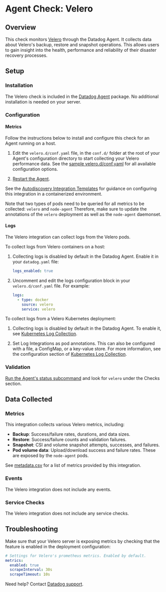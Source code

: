 # Agent Check: Velero

## Overview

This check monitors [Velero][1] through the Datadog Agent. It collects data about Velero's backup, restore and snapshot operations. This allows users to gain insight into the health, performance and reliability of their disaster recovery processes.

## Setup

### Installation

The Velero check is included in the [Datadog Agent][2] package.
No additional installation is needed on your server.

### Configuration

#### Metrics

<!-- xxx tabs xxx -->
<!-- xxx tab "Host" xxx -->

Follow the instructions below to install and configure this check for an Agent running on a host. 

1. Edit the `velero.d/conf.yaml` file, in the `conf.d/` folder at the root of your Agent's configuration directory to start collecting your Velero performance data. See the [sample velero.d/conf.yaml][4] for all available configuration options.

2. [Restart the Agent][5].

<!-- xxz tab xxx -->
<!-- xxx tab "Kubernetes" xxx -->

See the [Autodiscovery Integration Templates][3] for guidance on configuring this integration in a containerized environment.

Note that two types of pods need to be queried for all metrics to be collected: `velero` and `node-agent`
Therefore, make sure to update the annotations of the `velero` deployment as well as the `node-agent` daemonset.

<!-- xxz tab xxx -->
<!-- xxz tabs xxx -->

#### Logs

The Velero integration can collect logs from the Velero pods.

<!-- xxx tabs xxx -->
<!-- xxx tab "Host" xxx -->

To collect logs from Velero containers on a host:

1. Collecting logs is disabled by default in the Datadog Agent. Enable it in your `datadog.yaml` file:

   ```yaml
   logs_enabled: true
   ```

2. Uncomment and edit the logs configuration block in your `velero.d/conf.yaml` file. For example:

   ```yaml
   logs:
     - type: docker
       source: velero
       service: velero
   ```

<!-- xxz tab xxx -->
<!-- xxx tab "Kubernetes" xxx -->

To collect logs from a Velero Kubernetes deployment:

1. Collecting logs is disabled by default in the Datadog Agent. To enable it, see [Kubernetes Log Collection][10].

2. Set Log Integrations as pod annotations. This can also be configured with a file, a ConfigMap, or a key-value store. For more information, see the configuration section of [Kubernetes Log Collection][11].

<!-- xxz tab xxx -->
<!-- xxz tabs xxx -->

### Validation

[Run the Agent's status subcommand][6] and look for `velero` under the Checks section.

## Data Collected

### Metrics

This integration collects various Velero metrics, including:

- **Backup**: Success/failure rates, durations, and data sizes.
- **Restore**: Success/failure counts and validation failures.
- **Snapshot**: CSI and volume snapshot attempts, successes, and failures.
- **Pod volume data**: Upload/download success and failure rates. These are exposed by the `node-agent` pods.

See [metadata.csv][7] for a list of metrics provided by this integration.

### Events

The Velero integration does not include any events.

### Service Checks

The Velero integration does not include any service checks.

## Troubleshooting

Make sure that your Velero server is exposing metrics by checking that the feature is enabled in the deployment configuration:

```yaml
# Settings for Velero's prometheus metrics. Enabled by default.
metrics:
  enabled: true
  scrapeInterval: 30s
  scrapeTimeout: 10s
```

Need help? Contact [Datadog support][9].


[1]: https://velero.io
[2]: /account/settings/agent/latest
[3]: https://docs.datadoghq.com/agent/kubernetes/integrations/
[4]: https://github.com/DataDog/integrations-core/blob/master/velero/datadog_checks/velero/data/conf.yaml.example
[5]: https://docs.datadoghq.com/agent/guide/agent-commands/#start-stop-and-restart-the-agent
[6]: https://docs.datadoghq.com/agent/guide/agent-commands/#agent-status-and-information
[7]: https://github.com/DataDog/integrations-core/blob/master/velero/metadata.csv
[9]: https://docs.datadoghq.com/help/
[10]: https://docs.datadoghq.com/agent/kubernetes/log/#setup
[11]: https://docs.datadoghq.com/agent/kubernetes/log/#configuration
